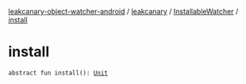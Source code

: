 [leakcanary-object-watcher-android](../../index.md) / [leakcanary](../index.md) / [InstallableWatcher](index.md) / [install](./install.md)

# install

`abstract fun install(): `[`Unit`](https://kotlinlang.org/api/latest/jvm/stdlib/kotlin/-unit/index.html)